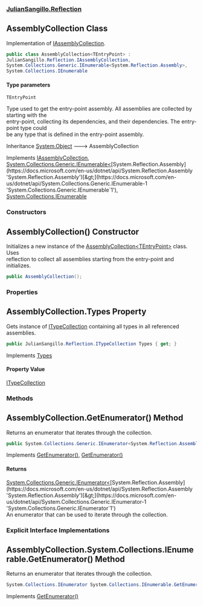 ### [JulianSangillo.Reflection](JulianSangillo.Reflection/README.md 'JulianSangillo.Reflection')

## AssemblyCollection<TEntryPoint> Class

Implementation of [IAssemblyCollection](JulianSangillo.Reflection/IAssemblyCollection/README.md 'JulianSangillo.Reflection.IAssemblyCollection').

```csharp
public class AssemblyCollection<TEntryPoint> :
JulianSangillo.Reflection.IAssemblyCollection,
System.Collections.Generic.IEnumerable<System.Reflection.Assembly>,
System.Collections.IEnumerable
```
#### Type parameters

<a name='JulianSangillo.Reflection.AssemblyCollection_TEntryPoint_.TEntryPoint'></a>

`TEntryPoint`

Type used to get the entry-point assembly. All assemblies are collected by starting with the  
entry-point, collecting its dependencies, and their dependencies. The entry-point type could  
be any type that is defined in the entry-point assembly.

Inheritance [System.Object](https://docs.microsoft.com/en-us/dotnet/api/System.Object 'System.Object') &#129106; AssemblyCollection<TEntryPoint>

Implements [IAssemblyCollection](JulianSangillo.Reflection/IAssemblyCollection/README.md 'JulianSangillo.Reflection.IAssemblyCollection'), [System.Collections.Generic.IEnumerable&lt;](https://docs.microsoft.com/en-us/dotnet/api/System.Collections.Generic.IEnumerable-1 'System.Collections.Generic.IEnumerable`1')[System.Reflection.Assembly](https://docs.microsoft.com/en-us/dotnet/api/System.Reflection.Assembly 'System.Reflection.Assembly')[&gt;](https://docs.microsoft.com/en-us/dotnet/api/System.Collections.Generic.IEnumerable-1 'System.Collections.Generic.IEnumerable`1'), [System.Collections.IEnumerable](https://docs.microsoft.com/en-us/dotnet/api/System.Collections.IEnumerable 'System.Collections.IEnumerable')
### Constructors

<a name='JulianSangillo.Reflection.AssemblyCollection_TEntryPoint_.AssemblyCollection()'></a>

## AssemblyCollection() Constructor

Initializes a new instance of the [AssemblyCollection&lt;TEntryPoint&gt;](JulianSangillo.Reflection/AssemblyCollection_TEntryPoint_/README.md 'JulianSangillo.Reflection.AssemblyCollection<TEntryPoint>') class. Uses  
reflection to collect all assemblies starting from the entry-point and initializes.

```csharp
public AssemblyCollection();
```
### Properties

<a name='JulianSangillo.Reflection.AssemblyCollection_TEntryPoint_.Types'></a>

## AssemblyCollection<TEntryPoint>.Types Property

Gets instance of [ITypeCollection](JulianSangillo.Reflection/ITypeCollection/README.md 'JulianSangillo.Reflection.ITypeCollection') containing all types in all referenced assemblies.

```csharp
public JulianSangillo.Reflection.ITypeCollection Types { get; }
```

Implements [Types](JulianSangillo.Reflection/IAssemblyCollection/README.md#JulianSangillo.Reflection.IAssemblyCollection.Types 'JulianSangillo.Reflection.IAssemblyCollection.Types')

#### Property Value
[ITypeCollection](JulianSangillo.Reflection/ITypeCollection/README.md 'JulianSangillo.Reflection.ITypeCollection')
### Methods

<a name='JulianSangillo.Reflection.AssemblyCollection_TEntryPoint_.GetEnumerator()'></a>

## AssemblyCollection<TEntryPoint>.GetEnumerator() Method

Returns an enumerator that iterates through the collection.

```csharp
public System.Collections.Generic.IEnumerator<System.Reflection.Assembly> GetEnumerator();
```

Implements [GetEnumerator()](https://docs.microsoft.com/en-us/dotnet/api/System.Collections.Generic.IEnumerable-1.GetEnumerator 'System.Collections.Generic.IEnumerable`1.GetEnumerator'), [GetEnumerator()](https://docs.microsoft.com/en-us/dotnet/api/System.Collections.IEnumerable.GetEnumerator 'System.Collections.IEnumerable.GetEnumerator')

#### Returns
[System.Collections.Generic.IEnumerator&lt;](https://docs.microsoft.com/en-us/dotnet/api/System.Collections.Generic.IEnumerator-1 'System.Collections.Generic.IEnumerator`1')[System.Reflection.Assembly](https://docs.microsoft.com/en-us/dotnet/api/System.Reflection.Assembly 'System.Reflection.Assembly')[&gt;](https://docs.microsoft.com/en-us/dotnet/api/System.Collections.Generic.IEnumerator-1 'System.Collections.Generic.IEnumerator`1')  
An enumerator that can be used to iterate through the collection.
### Explicit Interface Implementations

<a name='JulianSangillo.Reflection.AssemblyCollection_TEntryPoint_.System.Collections.IEnumerable.GetEnumerator()'></a>

## AssemblyCollection<TEntryPoint>.System.Collections.IEnumerable.GetEnumerator() Method

Returns an enumerator that iterates through the collection.

```csharp
System.Collections.IEnumerator System.Collections.IEnumerable.GetEnumerator();
```

Implements [GetEnumerator()](https://docs.microsoft.com/en-us/dotnet/api/System.Collections.IEnumerable.GetEnumerator 'System.Collections.IEnumerable.GetEnumerator')